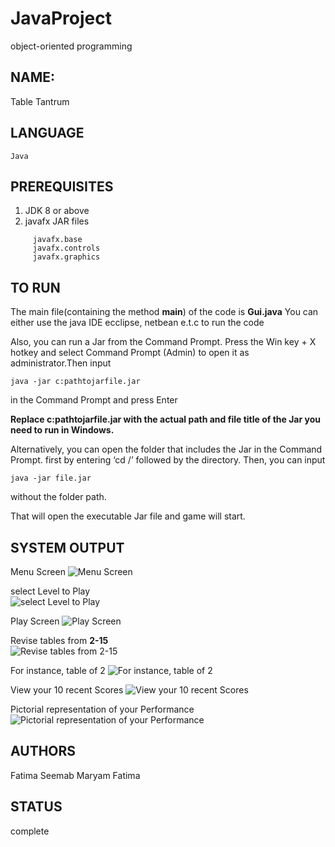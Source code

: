# JavaProject
object-oriented programming
## NAME:
Table Tantrum

## LANGUAGE
    Java
    
## PREREQUISITES
1.  JDK 8 or above
2.  javafx JAR files
````
     javafx.base
     javafx.controls	        
     javafx.graphics 
 ````   
## TO RUN
 The main file(containing the method **main**) of the code is **Gui.java**
 You can either use the java IDE ecclipse, netbean e.t.c to run the code
 
 Also, you can run a Jar from the Command Prompt. Press the Win key + X hotkey and select Command Prompt (Admin) to open it as  administrator.Then input 
```
java -jar c:pathtojarfile.jar
````
in the Command Prompt and press Enter

**Replace c:pathtojarfile.jar with the actual path and file title of the Jar you need to run in Windows.**

Alternatively, you can open the folder that includes the Jar in the Command Prompt. first by entering ‘cd /’ followed by the directory. 
Then, you can input 
````
java -jar file.jar
`````
without the folder path.

That will open the executable Jar file and game will start.

## SYSTEM OUTPUT
Menu Screen
  ![Menu Screen](menu.png)
  
select Level to Play  
  ![select Level to Play](Level.png)
  
 Play Screen 
  ![Play Screen](PlayScreen.png)
  
Revise tables from **2-15**  
  ![Revise tables from **2-15**](RevisionTables.png)
  
For instance, table of 2 
  ![For instance, table of 2](Table.png)
 
 View your 10 recent Scores
  ![View your 10 recent Scores](Scores.png)
 
 Pictorial representation of your Performance
  ![Pictorial representation of your Performance](Graph.png)
     
## AUTHORS
 Fatima Seemab
 Maryam Fatima
 
## STATUS
  complete
